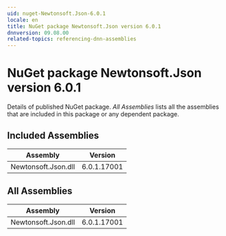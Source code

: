 ```yaml
---
uid: nuget-Newtonsoft.Json-6.0.1
locale: en
title: NuGet package Newtonsoft.Json version 6.0.1
dnnversion: 09.08.00
related-topics: referencing-dnn-assemblies
---
```


# NuGet package Newtonsoft.Json version 6.0.1
Details of published NuGet package.
*All Assemblies* lists all the assemblies that are included in this package or any dependent package.

## Included Assemblies

|Assembly|Version|
|---|---|
|Newtonsoft.Json.dll|6.0.1.17001|

## All Assemblies

|Assembly|Version|
|---|---|
|Newtonsoft.Json.dll|6.0.1.17001|

